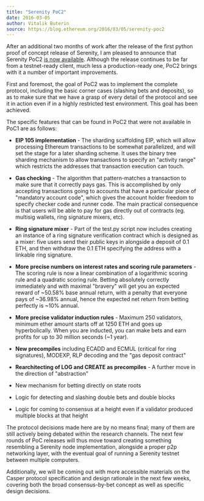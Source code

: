 ```yaml
---
title: "Serenity PoC2"
date: 2016-03-05
author: Vitalik Buterin
source: https://blog.ethereum.org/2016/03/05/serenity-poc2
---
```


After an additional two months of work after the release of the first python proof of concept release of Serenity, I am pleased to announce that Serenity PoC2 [is now available](http://github.com/ethereum/pyethereum/tree/serenity). Although the release continues to be far from a testnet-ready client, much less a production-ready one, PoC2 brings with it a number of important improvements.

First and foremost, the goal of PoC2 was to implement the complete protocol, including the basic corner cases (slashing bets and deposits), so as to make sure that we have a grasp of every detail of the protocol and see it in action even if in a highly restricted test environment. This goal has been achieved.

The specific features that can be found in PoC2 that were not available in PoC1 are as follows:

*   **EIP 105 implementation** - The sharding scaffolding EIP, which will allow processing Ethereum transactions to be somewhat parallelized, and will set the stage for a later sharding scheme. It uses the binary tree sharding mechanism to allow transactions to specify an "activity range" which restricts the addresses that transaction execution can touch.

*   **Gas checking** - The algorithm that pattern-matches a transaction to make sure that it correctly pays gas. This is accomplished by only accepting transactions going to accounts that have a particular piece of "mandatory account code", which gives the account holder freedom to specify checker code and runner code. The main practical consequence is that users will be able to pay for gas directly out of contracts (eg. multisig wallets, ring signature mixers, etc).

*   **Ring signature mixer** - Part of the test.py script now includes creating an instance of a ring signature verification contract which is designed as a mixer: five users send their public keys in alongside a deposit of 0.1 ETH, and then withdraw the 0.1 ETH specifying the address with a linkable ring signature.

*   **More precise numbers on interest rates and scoring rule parameters** - The scoring rule is now a linear combination of a logarithmic scoring rule and a quadratic scoring rule. Betting absolutely correctly immediately and with maximal "bravery" will get you an expected reward of ~50.58% base annual return, with a penalty that everyone pays of ~36.98% annual, hence the expected net return from betting perfectly is ~10% annual.

*   **More precise validator induction rules** - Maximum 250 validators, minimum ether amount starts off at 1250 ETH and goes up hyperbolically. When you are inducted, you can make bets and earn profits for up to 30 million seconds (~1 year).

*   **New precompiles** including ECADD and ECMUL (critical for ring signatures), MODEXP, RLP decoding and the "gas deposit contract"

*   **Rearchitecting of LOG and CREATE as precompiles** - A further move in the direction of "abstraction"

*   New mechanism for betting directly on state roots
*   Logic for detecting and slashing double bets and double blocks
*   Logic for coming to consensus at a height even if a validator produced multiple blocks at that height

The protocol decisions made here are by no means final; many of them are still actively being debated within the research channels. The next few rounds of PoC releases will thus move toward creating something resembling a Serenity node implementation, alongside a proper p2p networking layer, with the eventual goal of running a Serenity testnet between multiple computers.

Additionally, we will be coming out with more accessible materials on the Casper protocol specification and design rationale in the next few weeks, covering both the broad consensus-by-bet concept as well as specific design decisions.
